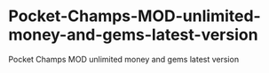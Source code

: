 # Pocket-Champs-MOD-unlimited-money-and-gems-latest-version
Pocket Champs MOD unlimited money and gems latest version
